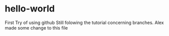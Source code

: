 # hello-world
First Try of using github
Still folowing the tutorial concerning branches.
Alex made some change to this file
